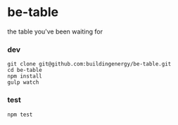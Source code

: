 # be-table

the table you've been waiting for

### dev

    git clone git@github.com:buildingenergy/be-table.git
    cd be-table
    npm install
    gulp watch


### test

    npm test
